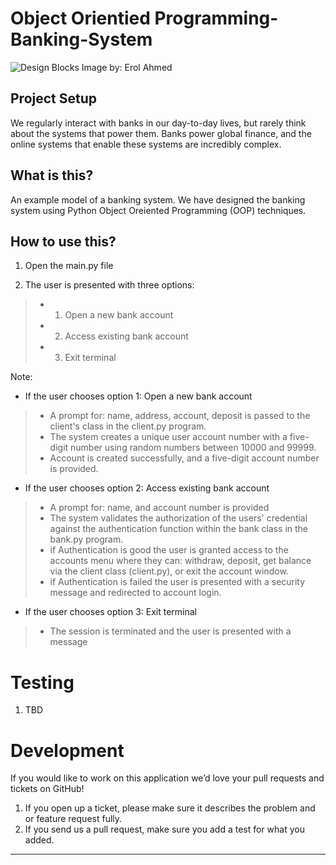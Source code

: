 # Object Orientied Programming-Banking-System
![Design Blocks](https://images.unsplash.com/photo-1523839699072-5ec088b61a21?ixlib=rb-1.2.1&ixid=MXwxMjA3fDB8MHxwaG90by1wYWdlfHx8fGVufDB8fHw%3D&auto=format&fit=crop&w=2250&q=80)
Image by: Erol Ahmed

## Project Setup

We regularly interact with banks in our day-to-day lives, but rarely think about the systems that power them. Banks power global finance, and the online systems that enable these systems are incredibly complex.

## What is this?
An example model of a banking system. We have designed the banking system using Python Object Oreiented Programming (OOP) techniques. 

## How to use this?

1. Open the main.py file

2. The user is presented with three options: 

> * 1. Open a new bank account
> * 2. Access existing bank account
> * 3. Exit terminal

Note:
- If the user chooses option 1: Open a new bank account
> * A prompt for: name, address, account, deposit is passed to the client's class in the client.py program.
> * The system creates a unique user account number with a five-digit number using random numbers between 10000 and 99999.
> * Account is created successfully, and a five-digit account number is provided.


- If the user chooses option 2: Access existing bank account
> * A prompt for: name, and account number is provided
> * The system validates the authorization of the users' credential against the authentication function within the bank class in the bank.py program.
> * if Authentication is good the user is granted access to the accounts menu where they can: withdraw, deposit, get balance via the client class (client.py), or exit the account window. 
> * if Authentication is failed the user is presented with a security message and redirected to account login.


- If the user chooses option 3: Exit terminal
> * The session is terminated and the user is presented with a message


# Testing

1. TBD

# Development
If you would like to work on this application we’d love your pull requests and tickets on GitHub!

1. If you open up a ticket, please make sure it describes the problem and or feature request fully.
2. If you send us a pull request, make sure you add a test for what you added.
_____
